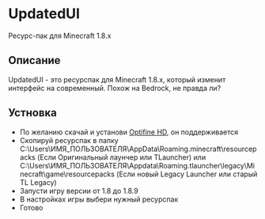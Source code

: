 # UpdatedUI
Ресурс-пак для Minecraft 1.8.x
## Описание
UpdatedUI - это ресурспак для Minecraft 1.8.x, который изменит интерфейс на современный. Похож на Bedrock, не правда ли?
## Устновка
* По желанию скачай и установи [Optifine HD](https://minecraft-inside.ru/mods/8956-optifine-hd.html), он поддерживается
* Скопируй ресурспак в папку C:\Users\ИМЯ_ПОЛЬЗОВАТЕЛЯ\AppData\Roaming\.minecraft\resourcepacks (Если Оригинальный лаунчер или TLauncher) или C:\Users\ИМЯ_ПОЛЬЗОВАТЕЛЯ\Appdata\Roaming\.tlauncher\legacy\Minecraft\game\resourcepacks (Если новый Legacy Launcher или старый TL Legacy) 
* Запусти игру версии от 1.8 до 1.8.9
* В настройках игры выбери нужный ресурспак
* Готово
